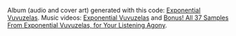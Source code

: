 Album (audio and cover art) generated with this code: [Exponential
Vuvuzelas](https://davidmandelberg.bandcamp.com/album/exponential-vuvuzelas).
Music videos: [Exponential
Vuvuzelas](https://www.youtube.com/watch?v=dbT7D2lIN9c) and [Bonus! All 37
Samples From Exponential Vuvuzelas, for Your Listening
Agony](https://www.youtube.com/watch?v=T_XEpbOajCw).
